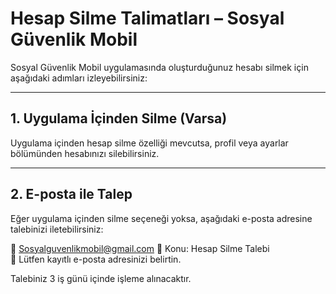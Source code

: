 # Hesap Silme Talimatları – Sosyal Güvenlik Mobil

Sosyal Güvenlik Mobil uygulamasında oluşturduğunuz hesabı silmek için aşağıdaki adımları izleyebilirsiniz:

---

## 1. Uygulama İçinden Silme (Varsa)

Uygulama içinden hesap silme özelliği mevcutsa, profil veya ayarlar bölümünden hesabınızı silebilirsiniz.

---

## 2. E-posta ile Talep

Eğer uygulama içinden silme seçeneği yoksa, aşağıdaki e-posta adresine talebinizi iletebilirsiniz:

📧 Sosyalguvenlikmobil@gmail.com
📝 Konu: Hesap Silme Talebi  
📌 Lütfen kayıtlı e-posta adresinizi belirtin.

Talebiniz 3 iş günü içinde işleme alınacaktır.

